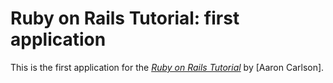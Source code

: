 # Ruby on Rails Tutorial: first application

This is the first application for the
[*Ruby on Rails Tutorial*](http://railstutorial.org/)
by [Aaron Carlson].

